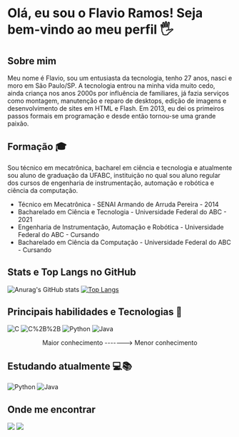 # Olá, eu sou o Flavio Ramos! Seja bem-vindo ao meu perfil 🖐️

## Sobre mim
Meu nome é Flavio, sou um entusiasta da tecnologia, tenho 27 anos, nasci e moro em São Paulo/SP. A tecnologia entrou na minha vida muito cedo, ainda criança nos anos 2000s por influência de familiares, 
já fazia serviços como montagem, manutenção e reparo de desktops, edição de imagens e desenvolvimento de sites em  HTML e Flash. Em 2013, eu dei os primeiros passos formais em programação e desde então tornou-se uma grande paixão.

## Formação 🎓
Sou técnico em mecatrônica, bacharel em ciência e tecnologia e atualmente sou aluno de graduação da UFABC, instituição no qual sou aluno regular dos cursos de engenharia de instrumentação, automação e robótica e 
ciência da computação.

* Técnico em Mecatrônica - SENAI Armando de Arruda Pereira - 2014
* Bacharelado em Ciência e Tecnologia - Universidade Federal do ABC - 2021
* Engenharia de Instrumentação, Automação e Robótica - Universidade Federal do ABC - Cursando
* Bacharelado em Ciência da Computação - Universidade Federal do ABC - Cursando

## Stats e Top Langs no  GitHub
![Anurag's GitHub stats](https://github-readme-stats-sigma-five.vercel.app/api?username=flaviosrms&show_icons=true&theme=dark) 
[![Top Langs](https://github-readme-stats-sigma-five.vercel.app/api/top-langs/?username=flaviosrms&layout=compact)](https://github.com/flaviosrms/github-readme-stats)

## Principais habilidades e Tecnologias 🚀
![C](https://img.shields.io/badge/C-00599C?style=for-the-badge&logo=c&logoColor=white)
![C%2B%2B](https://img.shields.io/badge/C%2B%2B-00599C?style=for-the-badge&logo=c%2B%2B&logoColor=white)
![Python](https://img.shields.io/badge/Python-14354C?style=for-the-badge&logo=python&logoColor=white )
![Java](https://img.shields.io/badge/Java-ED8B00?style=for-the-badge&logo=java&logoColor=white)
<p align="center"+> Maior conhecimento -------> Menor conhecimento </p>

## Estudando atualmente 💻📚
![Python](https://img.shields.io/badge/Python-14354C?style=for-the-badge&logo=python&logoColor=white )
![Java](https://img.shields.io/badge/Java-ED8B00?style=for-the-badge&logo=java&logoColor=white)

## Onde me encontrar
[<img src="https://img.shields.io/badge/Gmail-D14836?style=for-the-badge&logo=gmail&logoColor=white" />](mailto:flaviosrms@gmail.com) 
[<img src="https://img.shields.io/badge/linkedin-%230077B5.svg?&style=for-the-badge&logo=linkedin&logoColor=white" />](https://www.linkedin.com/in/flavio-santos-ramos/)

